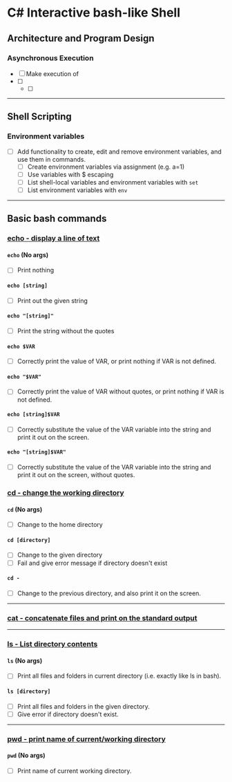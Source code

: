 # C# Interactive bash-like Shell


## Architecture and Program Design

### Asynchronous Execution

- [ ] Make execution of 
- [ ]
  - [ ]

---

## Shell Scripting

### Environment variables

- [ ] Add functionality to create, edit and remove environment variables, and use them in commands.
  - [ ] Create environment variables via assignment (e.g. a=1)
  - [ ] Use variables with $ escaping
  - [ ] List shell-local variables and environment variables with `set`
  - [ ] List environment variables with `env`

---

## Basic bash commands

### [echo - display a line of text](https://linux.die.net/man/1/echo "man echo")

#### `echo` (No args)

- [ ] Print nothing

#### `echo [string]`

- [ ] Print out the given string

#### `echo "[string]"`

- [ ] Print the string without the quotes

#### `echo $VAR`

- [ ] Correctly print the value of VAR, or print nothing if VAR is not defined.

#### `echo "$VAR"`

- [ ] Correctly print the value of VAR without quotes, or print nothing if VAR is not defined.

#### `echo [string]$VAR`

- [ ] Correctly substitute the value of the VAR variable into the string and print it out on the screen.

#### `echo "[string]$VAR"`

- [ ] Correctly substitute the value of the VAR variable into the string and print it out on the screen, without quotes.

### [cd - change the working directory](https://man7.org/linux/man-pages/man1/cd.1p.html "man cd")

#### `cd` (No args)

- [ ] Change to the home directory

#### `cd [directory]`

- [ ] Change to the given directory
- [ ] Fail and give error message if directory doesn't exist

#### `cd -`

- [ ] Change to the previous directory, and also print it on the screen.

---

### [cat - concatenate files and print on the standard output](https://man7.org/linux/man-pages/man1/cat.1.html "man cat")

---

### [ls - List directory contents](https://man7.org/linux/man-pages/man1/ls.1.html "man ls")

#### `ls` (No args)

- [ ] Print all files and folders in current directory (i.e. exactly like ls in bash).

#### `ls [directory]`

- [ ] Print all files and folders in the given directory.
- [ ] Give error if directory doesn't exist.

---

### [pwd - print name of current/working directory](https://linux.die.net/man/1/pwd "man pwd")

#### `pwd` (No args)

- [ ] Print name of current working directory.